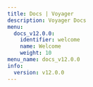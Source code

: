 ```yaml
---
title: Docs | Voyager
description: Voyager Docs
menu:
  docs_v12.0.0:
    identifier: welcome
    name: Welcome
    weight: 10
menu_name: docs_v12.0.0
info:
  version: v12.0.0
---
```


